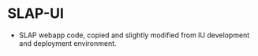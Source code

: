 # SLAP-UI

* SLAP webapp code, copied and slightly modified from IU development and deployment environment.
